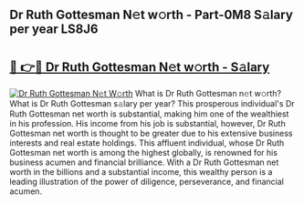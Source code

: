 ## Dr Ruth Gottesman N𝚎t w𝚘rth - Part-0M8 S𝚊lary per year LS8J6

# <h2><a href="http://gc2wo1.nevu.top/?p=Dr+Ruth+Gottesman">🔗 👉🔴 Dr Ruth Gottesman N𝚎t w𝚘rth - S𝚊lary</a></h2>

[![Dr Ruth Gottesman N𝚎t W𝚘rth](https://i.imgur.com/Oavwk0R.jpeg)](http://gc2wo1.nevu.top/?p=Dr+Ruth+Gottesman)
What is Dr Ruth Gottesman n𝚎t w𝚘rth? What is Dr Ruth Gottesman s𝚊lary per year?
This prosperous individual's Dr Ruth Gottesman net worth is substantial, making him one of the wealthiest in his profession. His income from his job is substantial, however, Dr Ruth Gottesman net worth is thought to be greater due to his extensive business interests and real estate holdings. This affluent individual, whose Dr Ruth Gottesman net worth is among the highest globally, is renowned for his business acumen and financial brilliance. With a Dr Ruth Gottesman net worth in the billions and a substantial income, this wealthy person is a leading illustration of the power of diligence, perseverance, and financial acumen.
